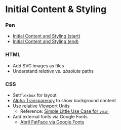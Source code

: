 # Initial Content & Styling

### Pen

* [Initial Content and Styling (start)](https://codepen.io/manikoth/pen/QWOwOWW)
* [Initial Content and Styling (end)](https://codepen.io/manikoth/pen/QWOwaZr)

### HTML

* Add SVG images as files
* Understand _relative_ vs. _absolute_ paths

### CSS

* Set`flexbox` for layout
* [Alpha Transparency](https://css-tricks.com/almanac/properties/b/background-color/) to show background content
* Use relative [Viewport Units](https://css-tricks.com/fun-viewport-units/)
  * Reference: [Simple Little Use Case for `vmin`](https://css-tricks.com/simple-little-use-case-vmin/)
* Add external fonts via Google Fonts
  * [Abril FatFace via Google Fonts](https://fonts.google.com/specimen/Abril+Fatface?category=Display\&query=abril)
